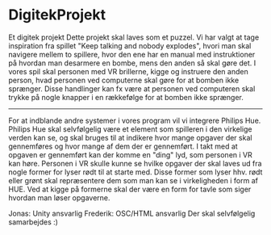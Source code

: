 # DigitekProjekt
Et digitek projekt
Dette projekt skal laves som et puzzel. Vi har valgt at tage inspiration fra spillet "Keep talking and nobody explodes", hvori man skal navigere mellem to spillere, hvor den ene har en manual med instruktioner på hvordan man desarmere en bombe, mens den anden så skal gøre det. I vores spil skal personen med VR brillerne, kigge og instruere den anden person, hvad personen ved computerne skal gøre for at bomben ikke sprænger. Disse handlinger kan fx være at personen ved computeren skal trykke på nogle knapper i en rækkefølge for at bomben ikke sprænger.
____________________________________
For at indblande andre systemer i vores program vil vi integrere Philips Hue. Philips Hue skal selvfølgelig være et element som spilleren i den virkelige verden kan se, og skal bruges til at indikere hvor mange opgaver der skal gennemføres og hvor mange af dem der er gennemført. I takt med at opgaven er gennemført kan der komme en "ding" lyd, som personen i VR kan høre.
Personen i VR skulle kunne se hvilke opgaver der skal laves ud fra nogle former for lyser rødt til at starte med. Disse former som lyser hhv. rødt eller grønt skal repræsentere dem som man kan se i virkeligheden i form af HUE. Ved at kigge på formerne skal der være en form for tavle som siger hvordan man løser opgaverne.

Jonas: Unity ansvarlig
Frederik: OSC/HTML ansvarlig
Der skal selvfølgelig samarbejdes :)
